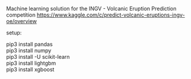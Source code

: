 Machine learning solution for the INGV - Volcanic Eruption Prediction competition
https://www.kaggle.com/c/predict-volcanic-eruptions-ingv-oe/overview

setup:

pip3 install pandas  
pip3 install numpy  
pip3 install -U scikit-learn  
pip3 install lightgbm  
pip3 install xgboost  

